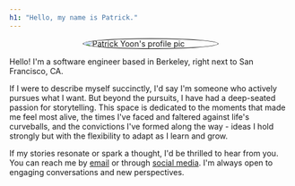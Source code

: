 ```yaml
---
h1: "Hello, my name is Patrick."
---
```


<div>
<figure class="float-none"
  style="width: 240px;
    margin: auto;
    border: .10em solid;
    position: static; overflow: hidden;
    border-color: #000000;
    border-radius: 50%;">
	<img src="https://secure.gravatar.com/avatar/dc17d58c614e7b5ce735b6b4362b9637?s=1024" class="more" alt="Patrick Yoon's profile pic" />
</figure>
</div>

Hello! I'm a software engineer based in Berkeley, right next to San Francisco, CA.

If I were to describe myself succinctly, I'd say I'm someone who actively pursues what I want. But beyond the pursuits, I have had a deep-seated passion for storytelling. This space is dedicated to the moments that made me feel most alive, the times I've faced and faltered against life's curveballs, and the convictions I've formed along the way - ideas I hold strongly but with the flexibility to adapt as I learn and grow.

If my stories resonate or spark a thought, I'd be thrilled to hear from you. You can reach me by <a href="https://bit.ly/email-patyoon" onclick="popup=window.open('https://bit.ly/email-patyoon','mailhidepopup','width=580,height=635'); return false;">email</a> or through [social media](/contact). I'm always open to engaging conversations and new perspectives.